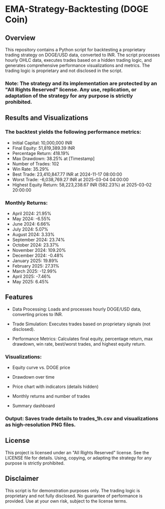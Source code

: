 # EMA-Strategy-Backtesting (DOGE Coin)

## Overview
This repository contains a Python script for backtesting a proprietary trading strategy on DOGE/USD data, converted to INR. The script processes hourly OHLC data, executes trades based on a hidden trading logic, and generates comprehensive performance visualizations and metrics. The trading logic is proprietary and not disclosed in the script.

### Note: The strategy and its implementation are protected by an "All Rights Reserved" license. Any use, replication, or adaptation of the strategy for any purpose is strictly prohibited.

## Results and Visualizations

### The backtest yields the following performance metrics:
- Initial Capital: 10,000,000 INR
- Final Equity: 51,819,389.39 INR
- Percentage Return: 418.19%
- Max Drawdown: 38.25% at [Timestamp]
- Number of Trades: 102
- Win Rate: 35.29%
- Best Trade: 23,410,847.77 INR at 2024-11-17 08:00:00
- Worst Trade: -6,038,769.27 INR at 2025-03-04 04:00:00
- Highest Equity Return: 58,223,238.67 INR (582.23%) at 2025-03-02 20:00:00

### Monthly Returns:

- April 2024: 21.95%
- May 2024: -6.55%
- June 2024: 6.66%
- July 2024: 5.07%
- August 2024: 3.33%
- September 2024: 23.74%
- October 2024: 23.37%
- November 2024: 109.20%
- December 2024: -0.48%
- January 2025: 19.89%
- February 2025: 27.31%
- March 2025: -12.99%
- April 2025: -7.46%
- May 2025: 6.45%


## Features
- Data Processing: Loads and processes hourly DOGE/USD data, converting prices to INR.

- Trade Simulation: Executes trades based on proprietary signals (not disclosed).

- Performance Metrics: Calculates final equity, percentage return, max drawdown, win rate, best/worst trades, and highest equity return.

### Visualizations:

- Equity curve vs. DOGE price

- Drawdown over time

- Price chart with indicators (details hidden)

- Monthly returns and number of trades

- Summary dashboard

### Output: Saves trade details to trades_1h.csv and visualizations as high-resolution PNG files.

## License

This project is licensed under an "All Rights Reserved" license. See the LICENSE file for details. Using, copying, or adapting the strategy for any purpose is strictly prohibited.

## Disclaimer

This script is for demonstration purposes only. The trading logic is proprietary and not fully disclosed. No guarantee of performance is provided. Use at your own risk, subject to the license terms.
